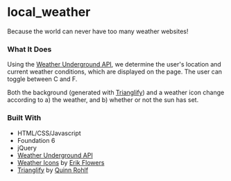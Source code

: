 # local_weather

Because the world can never have too many weather websites!

### What It Does
Using the [Weather Underground API](https://www.wunderground.com/weather/api/), we determine the user's location and current weather conditions, which are displayed on the page. The user can toggle between C and F. 

Both the background (generated with [Trianglify](https://github.com/qrohlf/Trianglify)) and a weather icon change according to a) the weather, and b) whether or not the sun has set.  

### Built With
* HTML/CSS/Javascript
* Foundation 6
* jQuery
* [Weather Underground API](https://www.wunderground.com/weather/api/)
* [Weather Icons](https://github.com/erikflowers/weather-icons/) by [Erik Flowers](https://github.com/erikflowers)
* [Trianglify](https://github.com/qrohlf/Trianglify) by [Quinn Rohlf](https://github.com/qrohlf)